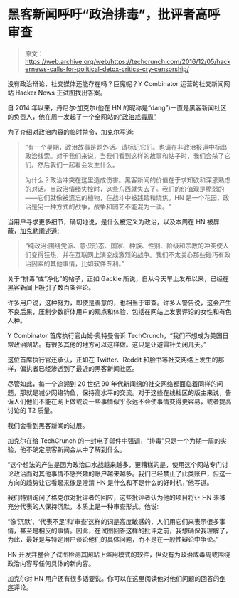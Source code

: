 # 黑客新闻呼吁“政治排毒”，批评者高呼审查 

> 原文：<https://web.archive.org/web/https://techcrunch.com/2016/12/05/hackernews-calls-for-political-detox-critics-cry-censorship/>

没有政治辩论，社交媒体还能存在吗？巨魔呢？Y Combinator 运营的社交新闻网站 Hacker News 正试图找出答案。

自 2014 年以来，丹尼尔·加克尔(他在 HN 的昵称是“dang”)一直是黑客新闻社区的负责人，他在周一发起了一个全网站的[“政治戒毒周”](https://web.archive.org/web/20230130095038/https://news.ycombinator.com/item?id=13108404)

为了介绍对政治内容的临时禁令，加克尔写道:

> “有一个星期，政治故事是题外话。请标记它们。也请在非政治报道中标出政治线索。对于我们来说，当我们看到这样的故事和帖子时，我们会杀了它们。然后我们一起看会发生什么。
> 
> 为什么？政治冲突在这里造成伤害。黑客新闻的价值在于求知欲和深思熟虑的对话。当政治情绪失控时，这些东西就失去了。我们的价值观是脆弱的——它们就像被遗忘的植物，在战斗中被践踏和烧焦。HN 是一个花园，政治是另一种方式的战争，战争和园艺不能混为一谈。"

当用户寻求更多细节，确切地说，是什么被定义为政治，以及本周在 HN 被屏蔽，[加克勒阐述道:](https://web.archive.org/web/20230130095038/https://news.ycombinator.com/item?id=13108614)

> “纯政治:围绕党派、意识形态、国家、种族、性别、阶级和宗教的冲突使人们变得狂热，并在互联网上演变成激烈的战争。我们不太关心那些碰巧有政治因素的其他事情，比如软件专利。”

关于“排毒”或“净化”的帖子，正如 Gackle 所说，自从今天早上发布以来，已经在黑客新闻上吸引了数百条评论。

许多用户说，这种努力，即使是善意的，也相当于审查。许多人警告说，这会产生不良后果，压制少数群体用户的观点和体验，包括在网站上发表评论的女性和有色人种。

Y Combinator 首席执行官山姆·奥特曼告诉 TechCrunch，“我们不想成为美国日常政治网站。有很多其他的地方可以这样做。这只是让避雷针关闭几天。”

这位首席执行官还承认，正如在 Twitter、Reddit 和脸书等社交网络上发生的那样，偏执者已经渗透到了最近的黑客新闻社区。

尽管如此，每一个追溯到 20 世纪 90 年代新闻组的社交网络都面临着同样的问题，那就是减少网络钓鱼，保持高水平的交流。对于这些在线社区的版主来说，告诉人们他们不能在网上做或说一些事情似乎永远不会使事情变得更容易，或者提高讨论的 T2 质量。

我们会看到黑客新闻的进展。

加克尔在给 TechCrunch 的一封电子邮件中强调，“排毒”只是一个为期一周的实验，他不确定黑客新闻会从中了解到什么。

“这个想法的产生是因为政治口水战越来越多，更糟糕的是，使用这个网站专门讨论政治而对其他事情不感兴趣的账户越来越多。我们已经禁止了此类账户，但这一方向的趋势让它看起来像是澄清 HN 是什么和不是什么的好时机，”他写道。

我们特别询问了格克尔对批评者的回应，这些批评者认为他的项目将让 HN 未被充分代表的人保持沉默，本质上是一种审查形式。他说:

“像‘沉默’、‘代表不足’和‘审查’这样的词是高度敏感的，人们用它们来表示很多事情，甚至是相反的事情。因此，在试图回答这样的批评之前，我想确保我理解了，为此，最好是与特定用户谈论他们的具体问题，而不是在一般性辩论中争论。”

HN 开发并整合了试图检测其网站上滥用模式的软件，但没有为政治戒毒周或围绕政治内容写任何具体的新内容。

加克尔对 HN 用户还有很多话要说。你可以在这里阅读他对他们问题的回答的[倒序](https://web.archive.org/web/20230130095038/https://news.ycombinator.com/posts?id=dang)评论。